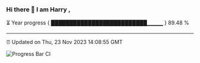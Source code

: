 ### Hi there 👋 I am Harry , 

⏳ Year progress { ██████████████████████████▁▁▁▁ } 89.48 %

---

⏰ Updated on Thu, 23 Nov 2023 14:08:55 GMT

![Progress Bar CI](https://github.com/duykhang68/duykhang68/workflows/Progress%20Bar%20CI/badge.svg)
